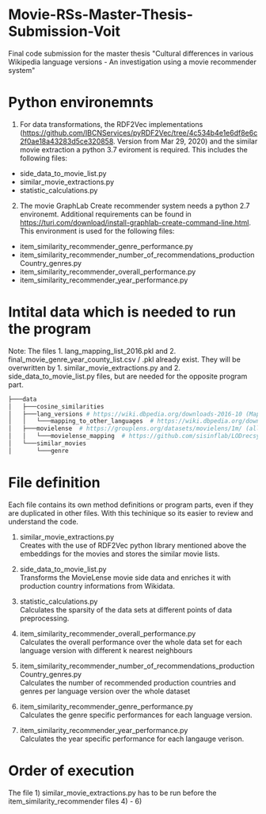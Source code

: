 # Movie-RSs-Master-Thesis-Submission-Voit
Final code submission for the master thesis "Cultural differences in various Wikipedia language versions - An investigation using a movie recommender system"


# Python environemnts 
1) For data transformations, the RDF2Vec implementations (https://github.com/IBCNServices/pyRDF2Vec/tree/4c534b4e1e6df8e6c2f0ae18a43283d5ce320858. Version from Mar 29, 2020) and the similar movie extraction a python 3.7 eviroment is required. This includes the following files:
- side_data_to_movie_list.py
- similar_movie_extractions.py
- statistic_calculations.py

2) The movie GraphLab Create recommender system needs a python 2.7 environemt. Additional requirements can be found in https://turi.com/download/install-graphlab-create-command-line.html. This environment is used for the following files:
- item_similarity_recommender_genre_performance.py
- item_similarity_recommender_number_of_recommendations_productionCountry_genres.py
- item_similarity_recommender_overall_performance.py
- item_similarity_recommender_year_performance.py


# Intital data which is needed to run the program
Note: The files 1. lang_mapping_list_2016.pkl and 2. final_movie_genre_year_county_list.csv / .pkl already exist. They will be overwritten by 1. similar_movie_extractions.py and 2. side_data_to_movie_list.py files, but are needed for the opposite program part.
```bash
├───data
│   ├───cosine_similarities
│   ├───lang_versions # https://wiki.dbpedia.org/downloads-2016-10 (Mappingbased Objects and Instance Types Transitive for each langauge version, .ttl format)
│   │   └───mapping_to_other_languages 	# https://wiki.dbpedia.org/downloads-2016-10 (Interlanguage Links for the english language version, .ttl format)
│   ├───movielense	# https://grouplens.org/datasets/movielens/1m/ (all files, without folder)
│   │   └───movielense_mapping	# https://github.com/sisinflab/LODrecsys-datasets/blob/master/Movielens1M/MappingMovielens2DBpedia-1.2.tsv (renamed to movielensmapping.csv)
│   └───similar_movies
│       └───genre
```

# File definition
Each file contains its own method definitions or program parts, even if they are duplicated in other files. With this techinique so its easier to review and understand the code. 

1) similar_movie_extractions.py\
Creates with the use of RDF2Vec python library mentioned above the embeddings for the movies and stores the similar movie lists.

2) side_data_to_movie_list.py\
Transforms the MovieLense movie side data and enriches it with production country informations from Wikidata. 

3) statistic_calculations.py\
Calculates the sparsity of the data sets at different points of data preprocessing. 

4) item_similarity_recommender_overall_performance.py\
Calculates the overall performance over the whole data set for each language version with different k nearest neighbours

5) item_similarity_recommender_number_of_recommendations_productionCountry_genres.py\
Calculates the number of recommended production countries and genres per language version over the whole dataset

6) item_similarity_recommender_genre_performance.py\
Calculates the genre specific performances for each language version.

7) item_similarity_recommender_year_performance.py\
Calculates the year specific performance for each langauge verison.


# Order of execution 
The file 1) similar_movie_extractions.py has to be run before the item_similarity_recommender files 4) - 6)
